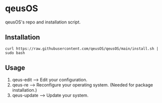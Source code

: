 # qeusOS
qeusOS's repo and installation script.

## Installation
```
curl https://raw.githubusercontent.com/qeusOS/qeusOS/main/install.sh | sudo bash
```

## Usage
1. qeus-edit --> Edit your configuration.
2. qeus-re --> Reconfigure your operating system. (Needed for package installation.)
3. qeus-update --> Update your system.
